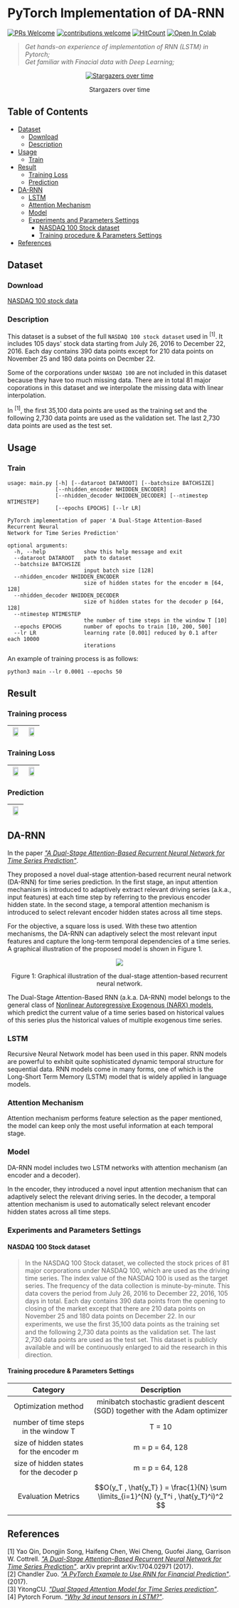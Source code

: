 # PyTorch Implementation of DA-RNN

[![PRs Welcome](https://img.shields.io/badge/PRs-welcome-brightgreen.svg?style=flat-square)](http://makeapullrequest.com)
[![contributions welcome](https://img.shields.io/badge/contributions-welcome-brightgreen.svg?style=flat-square)](https://github.com/Zhenye-Na/DA-RNN/issues)
[![HitCount](http://hits.dwyl.io/Zhenye-Na/DA-RNN.svg)](http://hits.dwyl.io/Zhenye-Na/DA-RNN)
[![Open In Colab](https://colab.research.google.com/assets/colab-badge.svg)](https://colab.research.google.com/github/Zhenye-Na/DA-RNN/blob/master/src/da_rnn.ipynb.py)


> *Get hands-on experience of implementation of RNN (LSTM) in Pytorch;*  
> *Get familiar with Finacial data with Deep Learning;*

<div align="center">
  <a href="https://starchart.cc/Zhenye-Na/DA-RNN"><img src="https://starchart.cc/Zhenye-Na/DA-RNN.svg" alt="Stargazers over time"></a>
  <p align="center">Stargazers over time</p>
</div>

## Table of Contents

- [Dataset](#dataset)
    - [Download](#download)
    - [Description](#description)
- [Usage](#usage)
    - [Train](#train)
- [Result](#result)
    - [Training Loss](#training-loss)
    - [Prediction](#prediction)
- [DA-RNN](#da-rnn)
    - [LSTM](#lstm)
    - [Attention Mechanism](#attention-mechanism)
    - [Model](#model)
    - [Experiments and Parameters Settings](#experiments-and-parameters-settings)
        - [NASDAQ 100 Stock dataset](#nasdaq-100-stock-dataset)
        - [Training procedure & Parameters Settings](#training-procedure--parameters-settings)
- [References](#references)


## Dataset

### Download

[NASDAQ 100 stock data](http://cseweb.ucsd.edu/~yaq007/NASDAQ100_stock_data.html)

### Description

This dataset is a subset of the full `NASDAQ 100 stock dataset` used in <sup>[1]</sup>. It includes 105 days' stock data starting from July 26, 2016 to December 22, 2016. Each day contains 390 data points except for 210 data points on November 25 and 180 data points on Decmber 22.

Some of the corporations under `NASDAQ 100` are not included in this dataset because they have too much missing data. There are in total 81 major coporations in this dataset and we interpolate the missing data with linear interpolation.

In <sup>[1]</sup>, the first 35,100 data points are used as the training set and the following 2,730 data points are used as the validation set. The last 2,730 data points are used as the test set.



## Usage

### Train

```
usage: main.py [-h] [--dataroot DATAROOT] [--batchsize BATCHSIZE]
               [--nhidden_encoder NHIDDEN_ENCODER]
               [--nhidden_decoder NHIDDEN_DECODER] [--ntimestep NTIMESTEP]
               [--epochs EPOCHS] [--lr LR]

PyTorch implementation of paper 'A Dual-Stage Attention-Based Recurrent Neural
Network for Time Series Prediction'

optional arguments:
  -h, --help            show this help message and exit
  --dataroot DATAROOT   path to dataset
  --batchsize BATCHSIZE
                        input batch size [128]
  --nhidden_encoder NHIDDEN_ENCODER
                        size of hidden states for the encoder m [64, 128]
  --nhidden_decoder NHIDDEN_DECODER
                        size of hidden states for the decoder p [64, 128]
  --ntimestep NTIMESTEP
                        the number of time steps in the window T [10]
  --epochs EPOCHS       number of epochs to train [10, 200, 500]
  --lr LR               learning rate [0.001] reduced by 0.1 after each 10000
                        iterations
```

An example of training process is as follows:

```
python3 main --lr 0.0001 --epochs 50
```

## Result

### Training process

| <img src="https://github.com/Zhenye-Na/DA-RNN/blob/master/fig/result_01.png?raw=true" width="80%"> | <img src="https://github.com/Zhenye-Na/DA-RNN/blob/master/fig/result_02.png?raw=true" width="80%"> |
|----------------------------------------------------------------------------------------------------|----------------------------------------------------------------------------------------------------|

### Training Loss

| <img src="https://github.com/Zhenye-Na/DA-RNN/blob/master/fig/loss1.png?raw=true" width="80%"> | <img src="https://github.com/Zhenye-Na/DA-RNN/blob/master/fig/loss2.png?raw=true" width="80%"> |
|------------------------------------------------------------------------------------------------|------------------------------------------------------------------------------------------------|


### Prediction

| <img src="https://github.com/Zhenye-Na/DA-RNN/blob/master/fig/prediction.png?raw=true" width="80%"> |
|-----------------------------------------------------------------------------------------------------|


## DA-RNN

In the paper [*"A Dual-Stage Attention-Based Recurrent Neural Network for Time Series Prediction"*](https://arxiv.org/pdf/1704.02971.pdf). 

They proposed a novel dual-stage attention-based recurrent neural network (DA-RNN) for time series prediction. In the first stage, an input attention mechanism is introduced to adaptively extract relevant driving series (a.k.a., input features) at each time step by referring to the previous encoder hidden state. In the second stage, a temporal attention mechanism is introduced to select relevant encoder hidden states across all time steps.

For the objective, a square loss is used. With these two attention mechanisms, the DA-RNN can adaptively select the most relevant input features and capture the long-term temporal dependencies of a time series. A graphical illustration of the proposed model is shown in Figure 1.

<div align="center">
    <img src="https://github.com/Zhenye-Na/DA-RNN/blob/master/fig/fig1.png?raw=true" >
    <p>Figure 1: Graphical illustration of the dual-stage attention-based recurrent neural network.</p>
</div>


The Dual-Stage Attention-Based RNN (a.k.a. DA-RNN) model belongs to the general class of <u>Nonlinear Autoregressive Exogenous (NARX) models</u>, which predict the current value of a time series based on historical values of this series plus the historical values of multiple exogenous time series.

### LSTM

Recursive Neural Network model has been used in this paper. RNN models are powerful to exhibit quite sophisticated dynamic temporal structure for sequential data. RNN models come in many forms, one of which is the Long-Short Term Memory (LSTM) model that is widely applied in language models. 


### Attention Mechanism

Attention mechanism performs feature selection as the paper mentioned, the model can keep only the most useful information at each temporal stage.

### Model

DA-RNN model includes two LSTM networks with attention mechanism (an encoder and a decoder). 

In the encoder, they introduced a novel input attention mechanism that can adaptively select the relevant driving series. In the decoder, a temporal attention mechanism is used to automatically select relevant encoder hidden states across all time steps.

### Experiments and Parameters Settings

#### NASDAQ 100 Stock dataset

> In the NASDAQ 100 Stock dataset, we collected the stock prices of 81 major corporations under NASDAQ 100, which are used as the driving time series. The index value of the NASDAQ 100 is used as the target series. The frequency of the data collection is minute-by-minute. This data covers the period from July 26, 2016 to December 22, 2016, 105 days in total. Each day contains 390 data points from the opening to closing of the market except that there are 210 data points on November 25 and 180 data points on December 22. In our experiments, we use the ﬁrst 35,100 data points as the training set and the following 2,730 data points as the validation set. The last 2,730 data points are used as the test set. This dataset is publicly available and will be continuously enlarged to aid the research in this direction.


#### Training procedure & Parameters Settings

|                 Category                |                                       Description                                      |
|:---------------------------------------:|:--------------------------------------------------------------------------------------:|
|           Optimization method           |      minibatch stochastic gradient descent (SGD) together with the Adam optimizer      |
|   number of time steps in the window T  |                                         T = 10                                         |
| size of hidden states for the encoder m |                                     m = p = 64, 128                                    |
| size of hidden states for the decoder p |                                     m = p = 64, 128                                    |
|            Evaluation Metrics           | $$O(y_T , \hat{y_T} ) = \frac{1}{N} \sum \limits_{i=1}^{N} (y_T^i , \hat{y_T}^i)^2  $$ |

## References

[1] Yao Qin, Dongjin Song, Haifeng Chen, Wei Cheng, Guofei Jiang, Garrison W. Cottrell. [*"A Dual-Stage Attention-Based Recurrent Neural Network for Time Series Prediction"*](https://arxiv.org/pdf/1704.02971.pdf). arXiv preprint arXiv:1704.02971 (2017).  
[2] Chandler Zuo. [*"A PyTorch Example to Use RNN for Financial Prediction"*](http://chandlerzuo.github.io/blog/2017/11/darnn). (2017).  
[3] YitongCU. [*"Dual Staged Attention Model for Time Series prediction"*](https://github.com/YitongCU/Duel-staged-Attention-for-NYC-Weather-prediction).  
[4] Pytorch Forum. [*"Why 3d input tensors in LSTM?"*](https://discuss.pytorch.org/t/why-3d-input-tensors-in-lstm/4455).
